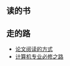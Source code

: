 ## 读的书


## 走的路
- [论文阅读的方式](https://github.com/Liao-Zhuolin/Growing/blob/main/%E8%AE%BA%E6%96%87%E9%98%85%E8%AF%BB%E6%96%B9%E5%BC%8F.md)
- [计算机专业必修之路](https://github.com/Liao-Zhuolin/Growing/blob/main/%E8%AE%A1%E7%AE%97%E6%9C%BA%E4%B8%93%E4%B8%9A%E4%BF%AE%E7%82%BC%E4%B9%8B%E8%B7%AF.md)

